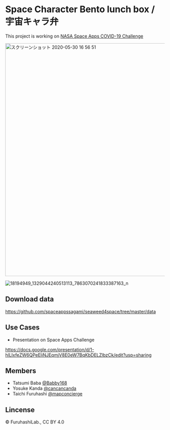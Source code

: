 # Space Character Bento lunch box / 宇宙キャラ弁

This project is working on [NASA Space Apps COVID-19 Challenge](https://covid19.spaceappschallenge.org/challenges/covid-challenges/art-it-all/teams/space-chara-bento-project/project)

<img width="734" alt="スクリーンショット 2020-05-30 16 56 51" src="https://user-images.githubusercontent.com/416977/83322999-b002f780-a296-11ea-9956-782281abedab.png">


![18194949_1329044240513113_7863070241833387163_n](https://user-images.githubusercontent.com/416977/31976934-65833042-b975-11e7-9fe2-bc5032bfc2ae.jpg)


## Download data
https://github.com/spaceappssagami/seaweed4space/tree/master/data

## Use Cases
* Presentation on Space Apps Challenge

https://docs.google.com/presentation/d/1-hlLIxfeZW6QPeEliNJEqmjV8E0eW7BqKbDELZlbzCk/edit?usp=sharing


## Members
* Tatsumi Baba [@Babby168](https://github.com/Babby168)
* Yosuke Kanda [@cancancanda](https://github.com/cancancanda)
* Taichi Furuhashi [@mapconcierge](https://github.com/mapconcierge)


## Lincense
© FuruhashiLab., CC BY 4.0
